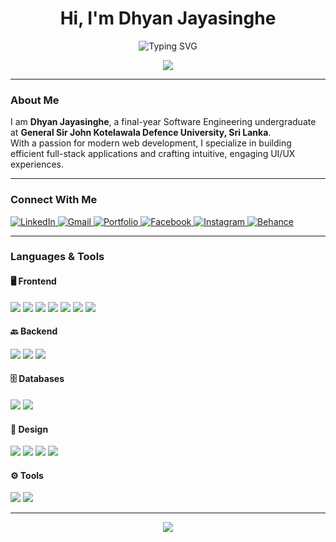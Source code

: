 <h1 align="center">Hi, I'm Dhyan Jayasinghe</h1>

<p align="center">
  <img src="https://readme-typing-svg.herokuapp.com?font=Fira+Code&weight=500&size=22&pause=1000&center=true&vCenter=true&width=750&lines=Software+Engineering+Undergraduate;Passionate+about+Web+Development+and+UI%2FUX+Design;" alt="Typing SVG" />
</p>

<p align="center">
  <img src="https://capsule-render.vercel.app/api?type=waving&color=0:36BCF7,100:9254C8&height=120&section=header&fontSize=30&fontAlignY=35&descAlignY=55&descAlign=65"/>
</p>

---

### About Me

I am **Dhyan Jayasinghe**, a final-year Software Engineering undergraduate at **General Sir John Kotelawala Defence University, Sri Lanka**.  
With a passion for modern web development, I specialize in building efficient full-stack applications and crafting intuitive, engaging UI/UX experiences.

---

### Connect With Me

<p align="left">
  <a href="https://www.linkedin.com/in/dhyan-jayasinghe-697324228/" target="_blank">
    <img alt="LinkedIn" src="https://img.shields.io/badge/LinkedIn-%230077B5.svg?style=for-the-badge&logo=linkedin&logoColor=white"/>
  </a>
  <a href="mailto:dhyan.bhashitha.jayasinghe@gmail.com" target="_blank">
    <img alt="Gmail" src="https://img.shields.io/badge/Email-D14836?style=for-the-badge&logo=gmail&logoColor=white"/>
  </a>
  <a href="https://dhyanbhashitha.netlify.app/" target="_blank">
    <img alt="Portfolio" src="https://img.shields.io/badge/Portfolio-121212?style=for-the-badge&logo=vercel&logoColor=white"/>
  </a>
  <a href="https://www.facebook.com/share/16qzJcXTjV/" target="_blank">
    <img alt="Facebook" src="https://img.shields.io/badge/Facebook-1877F2?style=for-the-badge&logo=facebook&logoColor=white"/>
  </a>
  <a href="https://www.instagram.com/dhyan_b_sh?igsh=amxxdTRmNTk4MW9s" target="_blank">
    <img alt="Instagram" src="https://img.shields.io/badge/Instagram-E4405F?style=for-the-badge&logo=instagram&logoColor=white"/>
  </a>
  <a href="https://www.behance.net/dhyanbhashitha" target="_blank">
    <img alt="Behance" src="https://img.shields.io/badge/Behance-0057FF?style=for-the-badge&logo=behance&logoColor=white"/>
  </a>
</p>

---

### Languages & Tools

#### 🖥️ Frontend
<p>
  <img src="https://img.shields.io/badge/React-20232A?style=for-the-badge&logo=react&logoColor=61DAFB"/>
  <img src="https://img.shields.io/badge/TailwindCSS-06B6D4?style=for-the-badge&logo=tailwind-css&logoColor=white"/>
  <img src="https://img.shields.io/badge/Vite-646CFF?style=for-the-badge&logo=vite&logoColor=white"/>
  <img src="https://img.shields.io/badge/HTML5-E34F26?style=for-the-badge&logo=html5&logoColor=white"/>
  <img src="https://img.shields.io/badge/SCSS-CC6699?style=for-the-badge&logo=sass&logoColor=white"/>
  <img src="https://img.shields.io/badge/JavaScript-F7DF1E?style=for-the-badge&logo=javascript&logoColor=black"/>
  <img src="https://img.shields.io/badge/TypeScript-3178C6?style=for-the-badge&logo=typescript&logoColor=white"/>
</p>

#### 🔙 Backend
<p>
  <img src="https://img.shields.io/badge/Python-3776AB?style=for-the-badge&logo=python&logoColor=white"/>
  <img src="https://img.shields.io/badge/Node.js-339933?style=for-the-badge&logo=nodedotjs&logoColor=white"/>
  <img src="https://img.shields.io/badge/SpringBoot-6DB33F?style=for-the-badge&logo=springboot&logoColor=white"/>
</p>

#### 🗄️ Databases
<p>
  <img src="https://img.shields.io/badge/MySQL-4479A1?style=for-the-badge&logo=mysql&logoColor=white"/>
  <img src="https://img.shields.io/badge/MongoDB-47A248?style=for-the-badge&logo=mongodb&logoColor=white"/>
</p>

#### 🎨 Design
<p>
  <img src="https://img.shields.io/badge/Figma-F24E1E?style=for-the-badge&logo=figma&logoColor=white"/>
  <img src="https://img.shields.io/badge/Adobe%20Illustrator-FF9A00?style=for-the-badge&logo=adobe-illustrator&logoColor=white"/>
  <img src="https://img.shields.io/badge/Adobe%20Photoshop-31A8FF?style=for-the-badge&logo=adobe-photoshop&logoColor=white"/>
  <img src="https://img.shields.io/badge/Canva-00C4CC?style=for-the-badge&logo=canva&logoColor=white"/>
</p>

#### ⚙️ Tools
<p>
  <img src="https://img.shields.io/badge/Git-F05032?style=for-the-badge&logo=git&logoColor=white"/>
  <img src="https://img.shields.io/badge/Postman-FF6C37?style=for-the-badge&logo=postman&logoColor=white"/>
</p>

---

<p align="center">
  <img src="https://capsule-render.vercel.app/api?type=waving&color=0:36BCF7,100:9254C8&height=120&section=footer"/>
</p>
